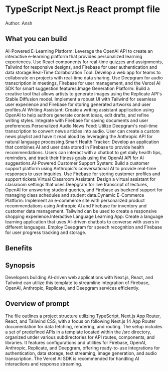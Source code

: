# TypeScript Next.js React  prompt file

Author: Ansh

## What you can build
AI-Powered E-Learning Platform: Leverage the OpenAI API to create an interactive e-learning platform that provides personalized learning experiences. Use React components for real-time quizzes and assignments, Tailwind for responsive designs, and Firebase for user authentication and data storage.Real-Time Collaboration Tool: Develop a web app for teams to collaborate on projects with real-time data sharing. Use Deepgram for audio transcription in meetings, Firebase for user management, and the Vercel AI SDK for smart suggestion features.Image Generation Platform: Build a creative tool that allows artists to generate images using the Replicate API's Stable Diffusion model. Implement a robust UI with Tailwind for seamless user experience and Firebase for storing generated artworks and user profiles.AI Writing Assistant: Create a writing assistant application using OpenAI to help authors generate content ideas, edit drafts, and refine writing styles. Integrate with Firebase for saving documents and user preferences.Personalized Audio News Feed: Utilize Deepgram's real-time transcription to convert news articles into audio. User can create a custom news playlist and have it read aloud by leveraging the Anthropic API for natural language processing.Smart Health Tracker: Develop an application that combines AI and user data stored in Firebase to provide health recommendations. Users can interact with a chatbot to get daily health tips, reminders, and track their fitness goals using the OpenAI API for AI suggestions.AI-Powered Customer Support System: Build a customer support platform using Anthropic's conversational AI to provide real-time responses to user inquiries. Use Firebase for storing customer profiles and support tickets.Virtual Classroom Assistant: Design a virtual assistant for classroom settings that uses Deepgram for live transcript of lectures, OpenAI for answering student queries, and Firebase as backend support for managing class schedules and student data.Dynamic E-Commerce Platform: Implement an e-commerce site with personalized product recommendations using Anthropic AI and Firebase for inventory and customer data management. Tailwind can be used to create a responsive shopping experience.Interactive Language Learning App: Create a language learning application that uses AI-driven chatbots to converse with users in different languages. Employ Deepgram for speech recognition and Firebase for user progress tracking and storage.

## Benefits


## Synopsis
Developers building AI-driven web applications with Next.js, React, and Tailwind can utilize this template to streamline integration of Firebase, OpenAI, Anthropic, Replicate, and Deepgram services efficiently.

## Overview of  prompt
The  file outlines a project structure utilizing TypeScript, Next.js App Router, React, and Tailwind CSS, with a focus on following Next.js 14 App Router documentation for data fetching, rendering, and routing. The setup includes a set of predefined APIs in a template located within the /src directory, organized under various subdirectories for API routes, components, and libraries. It features configurations and utilities for Firebase, OpenAI, Anthropic, Replicate, and Deepgram, offering ready-to-use integrations for authentication, data storage, text streaming, image generation, and audio transcription. The Vercel AI SDK is recommended for handling AI interactions and response streaming.

